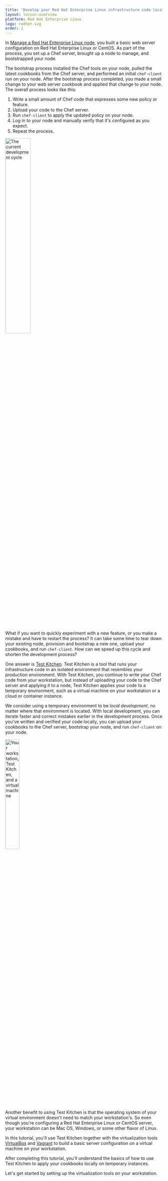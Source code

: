 ```yaml
---
title: 'Develop your Red Hat Enterprise Linux infrastructure code locally'
layout: lesson-overview
platform: Red Hat Enterprise Linux
logo: redhat.svg
order: 1
---
```

In [Manage a Red Hat Enterprise Linux node](/manage-a-node/rhel/), you built a basic web server configuration on Red Hat Enterprise Linux or CentOS. As part of the process, you set up a Chef server, brought up a node to manage, and bootstrapped your node.

The bootstrap process installed the Chef tools on your node, pulled the latest cookbooks from the Chef server, and performed an initial `chef-client` run on your node. After the bootstrap process completed, you made a small change to your web server cookbook and applied that change to your node. The overall process looks like this:

1. Write a small amount of Chef code that expresses some new policy or feature.
1. Upload your code to the Chef server.
1. Run `chef-client` to apply the updated policy on your node.
1. Log in to your node and manually verify that it's configured as you expect.
1. Repeat the process.

<img src="/assets/images/misc/dev_cycle_4.png" style="width:40%; height:auto; box-shadow:none;" alt="The current development cycle" />

What if you want to quickly experiment with a new feature, or you make a mistake and have to restart the process? It can take some time to tear down your existing node, provision and bootstrap a new one, upload your cookbooks, and run `chef-client`. How can we speed up this cycle and shorten the development process?

One answer is [Test Kitchen](http://kitchen.ci). Test Kitchen is a tool that runs your infrastructure code in an isolated environment that resembles your production environment. With Test Kitchen, you continue to write your Chef code from your workstation, but instead of uploading your code to the Chef server and applying it to a node, Test Kitchen applies your code to a temporary environment, such as a virtual machine on your workstation or a cloud or container instance.

We consider using a temporary environment to be _local development_, no matter where that environment is located. With local development, you can iterate faster and correct mistakes earlier in the development process. Once you've written and verified your code locally, you can upload your cookbooks to the Chef server, bootstrap your node, and run `chef-client` on your node.

<img src="/assets/images/networks/workstation-vm.png" style="width:30%; height:auto; box-shadow:none;" alt="Your workstation, Test Kitchen, and a virtual machine" />

Another benefit to using Test Kitchen is that the operating system of your virtual environment doesn't need to match your workstation's. So even though you're configuring a Red Hat Enterprise Linux or CentOS server, your workstation can be Mac OS, Windows, or some other flavor of Linux.

In this tutorial, you'll use Test Kitchen together with the virtualization tools [VirtualBox](https://www.virtualbox.org) and [Vagrant](https://www.vagrantup.com) to build a basic server configuration on a virtual machine on your workstation.

After completing this tutorial, you'll understand the basics of how to use Test Kitchen to apply your cookbooks locally on temporary instances.

Let's get started by setting up the virtualization tools on your workstation.
